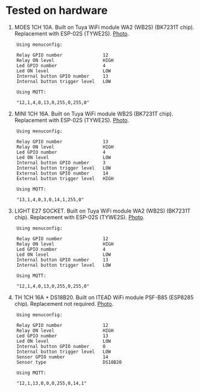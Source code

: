 # Tested on hardware

1. MOES 1CH 10A. Built on Tuya WiFi module WA2 (WB2S) (BK7231T chip). Replacement with ESP-02S (TYWE2S). [Photo](http://git.zh.com.ru/alexey.zholtikov/zh_espnow_switch/src/branch/main/hardware/MOES_1CH_10A).

```text
    Using menuconfig:

    Relay GPIO number               12
    Relay ON level                  HIGH
    Led GPIO number                 4
    Led ON level                    LOW
    Internal button GPIO number     13
    Internal button trigger level   LOW

    Using MQTT:

    "12,1,4,0,13,0,255,0,255,0"
```

2. MINI 1CH 16A. Built on Tuya WiFi module WB2S (BK7231T chip). Replacement with ESP-02S (TYWE2S). [Photo](http://git.zh.com.ru/alexey.zholtikov/zh_espnow_switch/src/branch/main/hardware/MINI_1CH_16A).

```text
    Using menuconfig:

    Relay GPIO number               13
    Relay ON level                  HIGH
    Led GPIO number                 4
    Led ON level                    LOW
    Internal button GPIO number     3
    Internal button trigger level   LOW
    External button GPIO number     14
    External button trigger level   HIGH

    Using MQTT:

    "13,1,4,0,3,0,14,1,255,0"
```

3. LIGHT E27 SOCKET. Built on Tuya WiFi module WA2 (WB2S) (BK7231T chip). Replacement with ESP-02S (TYWE2S). [Photo](http://git.zh.com.ru/alexey.zholtikov/zh_espnow_switch/src/branch/main/hardware/LIGHT_E27_SOCKET).

```text
    Using menuconfig:

    Relay GPIO number               12
    Relay ON level                  HIGH
    Led GPIO number                 4
    Led ON level                    LOW
    Internal button GPIO number     13
    Internal button trigger level   LOW

    Using MQTT:

    "12,1,4,0,13,0,255,0,255,0"
```

4. TH 1CH 16A + DS18B20. Built on ITEAD WiFi module PSF-B85 (ESP8285 chip). Replacement not required. [Photo](http://git.zh.com.ru/alexey.zholtikov/zh_espnow_switch/src/branch/main/hardware/TH_1CH_16A).

```text
    Using menuconfig:

    Relay GPIO number               12
    Relay ON level                  HIGH
    Led GPIO number                 13
    Led ON level                    LOW
    Internal button GPIO number     0
    Internal button trigger level   LOW
    Sensor GPIO number              14
    Sensor type                     DS18B20

    Using MQTT:

    "12,1,13,0,0,0,255,0,14,1"
```